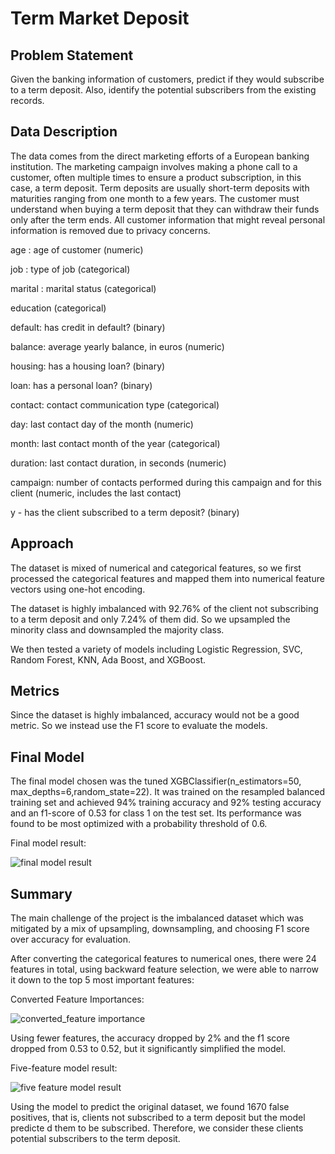 # Term Market Deposit

## Problem Statement

Given the banking information of customers, predict if they would subscribe to a term deposit. Also, identify the potential subscribers from the existing records.

## Data Description

The data comes from the direct marketing efforts of a European banking institution. The marketing campaign involves making a phone call to a customer, often multiple times to ensure a product subscription, in this case, a term deposit. Term deposits are usually short-term deposits with maturities ranging from one month to a few years. The customer must understand when buying a term deposit that they can withdraw their funds only after the term ends. All customer information that might reveal personal information is removed due to privacy concerns.

age : age of customer (numeric)

job : type of job (categorical)

marital : marital status (categorical)

education (categorical)

default: has credit in default? (binary)

balance: average yearly balance, in euros (numeric)

housing: has a housing loan? (binary)

loan: has a personal loan? (binary)

contact: contact communication type (categorical)

day: last contact day of the month (numeric)

month: last contact month of the year (categorical)

duration: last contact duration, in seconds (numeric)

campaign: number of contacts performed during this campaign and for this client (numeric, includes the last contact)

y - has the client subscribed to a term deposit? (binary)

## Approach

The dataset is mixed of numerical and categorical features, so we first processed the categorical features and mapped them into numerical feature vectors using one-hot encoding. 

The dataset is highly imbalanced with 92.76% of the client not subscribing to a term deposit and only 7.24% of them did. So we upsampled the minority class and downsampled the majority class.

We then tested a variety of models including Logistic Regression, SVC, Random Forest, KNN, Ada Boost, and XGBoost.

## Metrics

Since the dataset is highly imbalanced, accuracy would not be a good metric. So we instead use the F1 score to evaluate the models.

## Final Model

The final model chosen was the tuned XGBClassifier(n_estimators=50, max_depths=6,random_state=22). It was trained on the resampled balanced training set and achieved  94% training accuracy and 92% testing accuracy and an f1-score of 0.53 for class 1 on the test set. Its performance was found to be most optimized with a probability threshold of 0.6.

Final model result:

![final model result](https://github.com/XO-Appleton/TermDeposit/assets/41369365/afb01942-0ead-4eb8-9ba4-1d0a68329613)

## Summary

The main challenge of the project is the imbalanced dataset which was mitigated by a mix of upsampling, downsampling, and choosing F1 score over accuracy for evaluation.

After converting the categorical features to numerical ones, there were 24 features in total, using backward feature selection, we were able to narrow it down to the top 5 most important features:

Converted Feature Importances:

![converted_feature importance](https://github.com/XO-Appleton/TermDeposit/assets/41369365/ca09b548-3797-44a8-989e-1eb8fd4a8a68)

Using fewer features, the accuracy dropped by 2% and the f1 score dropped from 0.53 to 0.52, but it significantly simplified the model.

Five-feature model result:

![five feature model result](https://github.com/XO-Appleton/TermDeposit/assets/41369365/2cea179f-6fa3-4491-9e8f-948c34d6e590)

Using the model to predict the original dataset, we found 1670 false positives, that is, clients not subscribed to a term deposit but the model predicte
d them to be subscribed. Therefore, we consider these clients potential subscribers to the term deposit.

